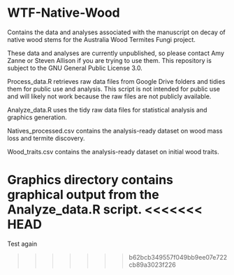 # WTF-Native-Wood
Contains the data and analyses associated with the manuscript on decay of native wood stems for the Australia Wood Termites Fungi project.

These data and analyses are currently unpublished, so please contact Amy Zanne or Steven Allison if you are trying to use them. This repository is subject to the GNU General Public License 3.0.

Process_data.R retrieves raw data files from Google Drive folders and tidies them for public use and analysis. This script is not intended for public use and will likely not work because the raw files are not publicly available.

Analyze_data.R uses the tidy raw data files for statistical analysis and graphics generation.

Natives_processed.csv contains the analysis-ready dataset on wood mass loss and termite discovery.

Wood_traits.csv contains the analysis-ready dataset on initial wood traits.

Graphics directory contains graphical output from the Analyze_data.R script.
<<<<<<< HEAD
=======

Test again
>>>>>>> b62bcb349557f049bb9ee07e722cb89a3023f226
